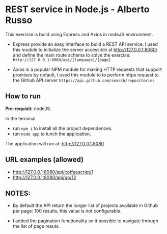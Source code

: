 # REST service in Node.js  - Alberto Russo

This exercise is build using Express and Axios in nodeJS environment.

- Express provide an easy interface to build a REST API service. I used this module to initialize the server accessible at http://127.0.0.1:8080/ and define the main route schema to solve the exercise: ```http://127.0.0.1:8080/api/[language]/[page]```

- Axios is a popular NPM module for making HTTP requests that support promises by default, I used this module to to perform https request to the Github API server ```https://api.github.com/search/repositories```

## How to run

**Pre-requisit:** nodeJS.

In the terminal
- run ```npm i``` to install all the project dependences.
- run ```node app``` to lunch the application.

The application will run at: http://127.0.0.1:8080

## URL examples (allowed)

- http://127.0.0.1:8080/api/coffeescript/1
- http://127.0.0.1:8080/api/go/12

## NOTES:

- By default the API return the longer list of projects available in Github per page: 100 results, this value is not configurable.

- I added the pagination functionality so it possible to navigate through the list of page resuts.
